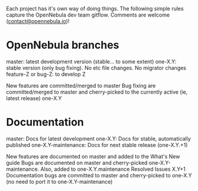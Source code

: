 Each project has it's own way of doing things. The following simple rules capture the OpenNebula dev team gitflow. Comments are welcome (contact@opennebula.io)!

OpenNebula branches
===================

master: latest development version (stable... to some extent)
one-X.Y: stable version (only bug fixing). No etc file changes. No migrator changes
feature-Z or bug-Z: to develop Z

New features are committed/merged to master
Bug fixing are committed/merged to master and cherry-picked to the currently active (ie, latest release) one-X.Y

Documentation
=============

master: Docs for latest development
one-X.Y: Docs for stable, automatically published
one-X.Y-maintenance: Docs for next stable release (one-X.Y.+1)

New features are documented on master and added to the What's New guide
Bugs are documented on master and cherry-picked one-X.Y-maintenance. Also, added to one-X.Y.maintenance Resolved Issues X.Y+1
Documentation bugs are committed to master and cherry-picked to one-X.Y (no need to port it to one-X.Y-maintenance)
